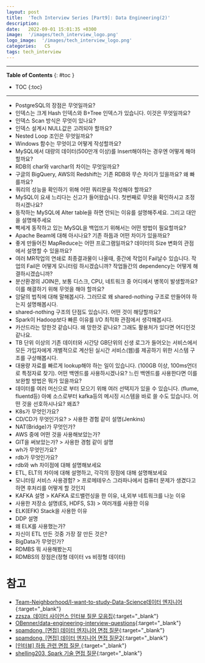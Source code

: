 ```yaml
---
layout: post
title:  'Tech Interview Series [Part9]: Data Engineering(2)'
description: 
date:   2022-09-01 15:01:35 +0300
image:  '/images/tech_interview_logo.png'
logo_image:  '/images/tech_interview_logo.png'
categories:   CS
tags: tech_interview
---
```

---

**Table of Contents**
{: #toc }
*  TOC
{:toc}

---


- PostgreSQL의 장점은 무엇일까요?
- 인덱스는 크게 Hash 인덱스와 B+Tree 인덱스가 있습니다. 이것은 무엇일까요?
- 인덱스 Scan 방식은 무엇이 있나요?
- 인덱스 설계시 NULL값은 고려되야 할까요?
- Nested Loop 조인은 무엇일까요?
- Windows 함수는 무엇이고 어떻게 작성할까요?
- MySQL에서 대량의 데이터(500만개 이상)를 Insert해야하는 경우엔 어떻게 해야할까요?
- RDB의 char와 varchar의 차이는 무엇일까요?
- 구글의 BigQuery, AWS의 Redshift는 기존 RDB와 무슨 차이가 있을까요? 왜 빠를까요?
- 쿼리의 성능을 확인하기 위해 어떤 쿼리문을 작성해야 할까요?
- MySQL이 요새 느리다는 신고가 들어왔습니다. 첫번째로 무엇을 확인하시고 조정하시겠나요?
- 동작하는 MySQL에 Alter table을 하면 안되는 이유를 설명해주세요. 그리고 대안을 설명해주세요
- 빡세게 동작하고 있는 MySQL을 백업뜨기 위해서는 어떤 방법이 필요할까요?
- Apache Beam에 대해 아시나요? 기존 하둡과 어떤 차이가 있을까요?
- 좋게 만들어진 MapReduce는 어떤 프로그램일까요? 데이터의 Size 변화의 관점에서 설명할 수 있을까요?
- 여러 MR작업의 연쇄로 최종결과물이 나올때, 중간에 작업이 Fail날수 있습니다. 작업의 Fail은 어떻게 모니터링 하시겠습니까? 작업들간의 dependency는 어떻게 해결하시겠습니까?
- 분산환경의 JOIN은, 보통 디스크, CPU, 네트워크 중 어디에서 병목이 발생할까요? 이를 해결하기 위해 무엇을 해야 할까요?
- 암달의 법칙에 대해 말해봅시다. 그러므로 왜 shared-nothing 구조로 만들어야 하는지 설명해봅시다.
- shared-nothing 구조의 단점도 있습니다. 어떤 것이 해당할까요?
- Spark이 Hadoop보다 빠른 이유를 I/O 최적화 관점에서 생각해봅시다.
- 카산드라는 망한것 같습니다. 왜 망한것 같나요? 그래도 활용처가 있다면 어디인것 같나요.
- TB 단위 이상의 기존 데이터와 시간당 GB단위의 신생 로그가 들어오는 서비스에서 모든 가입자에게 개별적으로 계산된 실시간 서비스(웹)를 제공하기 위한 시스템 구조를 구상해봅시다.
- 대용량 자료를 빠르게 lookup해야 하는 일이 있습니다. (100GB 이상, 100ms언더로 특정자료 찾기). 어떤 백엔드를 사용하시겠나요? 느린 백엔드를 사용한다면 이를 보완할 방법은 뭐가 있을까요?
- 데이터를 여러 머신으로 부터 모으기 위해 여러 선택지가 있을 수 있습니다. (flume, fluentd등) 아예 소스로부터 kafka등의 메시징 시스템을 바로 쓸 수도 있습니다. 어떤 것을 선호하시나요? 왜죠?
- K8s가 무엇인가요?
- CD/CD가 무엇인가요? > 사용한 경험 같이 설명(Jenkins)
- NAT(Bridge)가 무엇인가?
- AWS 중에 어떤 것을 사용해보았는가?
- GIT을 써보았는가? > 사용한 경험 같이 설명
- wh가 무엇인가요?
- rdb가 무엇인가요?
- rdb와 wh 차이점에 대해 설명해보세요
- ETL, ELT의 차이에 대해 설명하고, 각각의 장점에 대해 설명해보세요
- 모니터링 서비스 사용경험? > 프로메테우스 그라파나에서 컴퓨터 문제가 생겼다고 하면 후처리를 어떻게 할 것인지
- KAFKA 설명 > KAFKA 로드밸런싱을 한 이유, 내,외부 네트워크를 나눈 이유
- 사용한 저장소 설명(ES, HDFS, S3) > 여러개를 사용한 이유
- ELK(EFK) Stack을 사용한 이유
- DDP 설명
- 왜 ELK를 사용했는가?
- 자신이 ETL 만든 것중 가장 잘 만든 것은?
- BigData가 무엇인가?
- RDMBS 뭐 사용해봤는지
- RDMBS의 장점은(정형 데이터 vs 비정형 데이터)

# 참고
- [Team-Neighborhood/I-want-to-study-Data-Science데이터 엔지니어](https://github.com/Team-Neighborhood/I-want-to-study-Data-Science/wiki/%EB%8D%B0%EC%9D%B4%ED%84%B0-%EC%97%94%EC%A7%80%EB%8B%88%EC%96%B4){:target="_blank"}
- [zzsza, 데이터 사이언스 인터뷰 질문 모음집](https://zzsza.github.io/data/2018/02/17/datascience-interivew-questions/#%EB%8D%B0%EC%9D%B4%ED%84%B0%EB%B2%A0%EC%9D%B4%EC%8A%A4){:target="_blank"}
- [OBenner/data-engineering-interview-questions](https://github.com/OBenner/data-engineering-interview-questions){:target="_blank"}
- [spamdong, [면접] 데이터 엔지니어 면접 질문](https://velog.io/@spamdong/%EB%A9%B4%EC%A0%91-%EB%8D%B0%EC%9D%B4%ED%84%B0-%EC%97%94%EC%A7%80%EB%8B%88%EC%96%B4-%EB%A9%B4%EC%A0%91-%EC%A7%88%EB%AC%B8){:target="_blank"}
- [spamdong, [면접] 데이터 엔지니어 면접 질문2](https://velog.io/@spamdong/%EB%A9%B4%EC%A0%91-%EB%8D%B0%EC%9D%B4%ED%84%B0-%EC%97%94%EC%A7%80%EB%8B%88%EC%96%B4-%EB%A9%B4%EC%A0%91-%EC%A7%88%EB%AC%B82){:target="_blank"}
- [[인터뷰] 하둡 관련 면접 질문 ](https://m.blog.naver.com/sunny_86_/221503974389){:target="_blank"}
- [shelling203, Spark 기술 면접 질문](https://shelling203.tistory.com/33?category=304167){:target="_blank"}